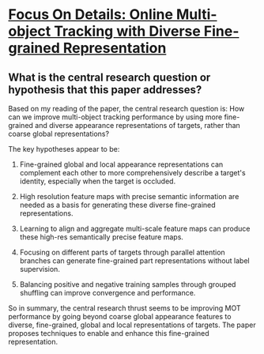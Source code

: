 # [Focus On Details: Online Multi-object Tracking with Diverse Fine-grained   Representation](https://arxiv.org/abs/2302.14589)

## What is the central research question or hypothesis that this paper addresses?

 Based on my reading of the paper, the central research question is: How can we improve multi-object tracking performance by using more fine-grained and diverse appearance representations of targets, rather than coarse global representations? 

The key hypotheses appear to be:

1) Fine-grained global and local appearance representations can complement each other to more comprehensively describe a target's identity, especially when the target is occluded.

2) High resolution feature maps with precise semantic information are needed as a basis for generating these diverse fine-grained representations. 

3) Learning to align and aggregate multi-scale feature maps can produce these high-res semantically precise feature maps.

4) Focusing on different parts of targets through parallel attention branches can generate fine-grained part representations without label supervision.

5) Balancing positive and negative training samples through grouped shuffling can improve convergence and performance.

So in summary, the central research thrust seems to be improving MOT performance by going beyond coarse global appearance features to diverse, fine-grained, global and local representations of targets. The paper proposes techniques to enable and enhance this fine-grained representation.
